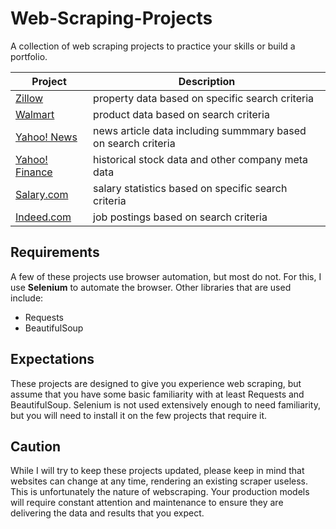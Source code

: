 # Web-Scraping-Projects
A collection of web scraping projects to practice your skills or build a portfolio.

| Project | Description |
|---|---|
| [Zillow](https://github.com/israel-dryer/Zillow-Scraper) | property data based on specific search criteria | 
| [Walmart](https://github.com/israel-dryer/Walmart-Scraper) | product data based on search criteria | 
| [Yahoo! News](https://github.com/israel-dryer/Yahoo-News-Scraper) | news article data including summmary based on search criteria |
| [Yahoo! Finance](https://github.com/israel-dryer/Yahoo-Finance-Scraper) | historical stock data and other company meta data |
| [Salary.com](https://github.com/israel-dryer/Salary-Dot-Com-Scraper) | salary statistics based on specific search criteria |
| [Indeed.com](https://github.com/israel-dryer/Indeed-Job-Scraper) | job postings based on search criteria | 

## Requirements
A few of these projects use browser automation, but most do not. For this, I use **Selenium** to automate the browser.  Other libraries that are used include:
- Requests
- BeautifulSoup

## Expectations
These projects are designed to give you experience web scraping, but assume that you have some basic familiarity with at least Requests and BeautifulSoup. Selenium is not used extensively enough to need familiarity, but you will need to install it on the few projects that require it.

## Caution
While I will try to keep these projects updated, please keep in mind that websites can change at any time, rendering an existing scraper useless. This is unfortunately the nature of webscraping. Your production models will require constant attention and maintenance to ensure they are delivering the data and results that you expect.
